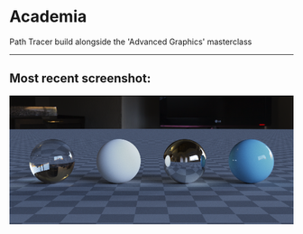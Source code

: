 # Academia
Path Tracer build alongside the 'Advanced Graphics' masterclass
____
## Most recent screenshot:
<p align="center">
  <img src="https://raw.githubusercontent.com/stefanpgd/Academia/main/Screenshots/Latest/latest.png">
</p>
